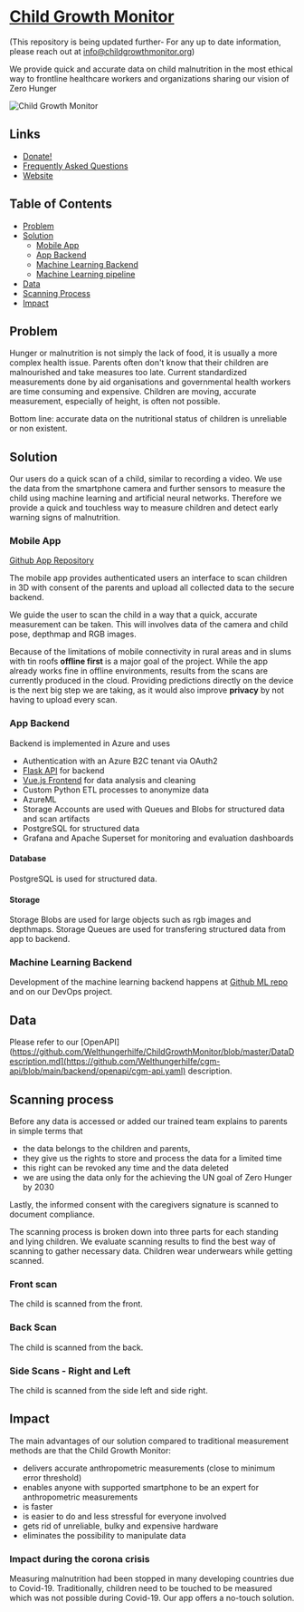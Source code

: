 # [Child Growth Monitor](https://ChildGrowthMonitor.org)
(This repository is being updated further- For any up to date information, please reach out at info@childgrowthmonitor.org)

We provide quick and accurate data on child malnutrition in the most ethical way to frontline healthcare workers and organizations sharing our vision of Zero Hunger

![Child Growth Monitor](res/header.png)

## Links

- [Donate!](https://welthungerhilfe.de/child-growth-monitor-donation)
- [Frequently Asked Questions](https://github.com/Welthungerhilfe/ChildGrowthMonitor/blob/master/FAQ.md)
- [Website](https://www.childgrowthmonitor.org)

## Table of Contents
<!-- TOC depthFrom:1 depthTo:3 withLinks:1 updateOnSave:1 orderedList:0 -->

- [Problem](#problem)
- [Solution](#solution)
  - [Mobile App](#mobile-app)
  - [App Backend](#app-backend)
  - [Machine Learning Backend](#machine-learning-backend)
  - [Machine Learning pipeline](#machine-learning-pipeline)
- [Data](#data)
- [Scanning Process](#scanning-process)
- [Impact](#impact)

<!-- /TOC -->


## Problem

Hunger or malnutrition is not simply the lack of food, it is usually a more complex health issue.
Parents often don't know that their children are malnourished and take measures too late.
Current standardized measurements done by aid organisations and governmental health workers are time consuming and expensive.
Children are moving, accurate measurement, especially of height, is often not possible.

Bottom line: accurate data on the nutritional status of children is unreliable or non existent.

## Solution

Our users do a quick scan of a child, similar to recording a video. We use the data from the smartphone camera and further sensors to measure the child using machine learning and artificial neural networks. Therefore we provide a quick and touchless way to measure children and detect early warning signs of malnutrition.

### Mobile App

[Github App Repository](https://github.com/Welthungerhilfe/cgm-scanner)

The mobile app provides authenticated users an interface to scan children in 3D with consent of the parents and upload all collected data to the secure backend.

We guide the user to scan the child in a way that a quick, accurate measurement can be taken. This will involves data of the camera and child pose, depthmap and RGB images.

Because of the limitations of mobile connectivity in rural areas and in slums with tin roofs **offline first** is a major goal of the project. While the app already works fine in offline environments, results from the scans are currently produced in the cloud. Providing predictions directly on the device is the next big step we are taking, as it would also improve **privacy** by not having to upload every scan.

### App Backend

Backend is implemented in Azure and uses

- Authentication with an Azure B2C tenant via OAuth2
- [Flask API](https://github.com/Welthungerhilfe/cgm-api) for backend
- [Vue.js Frontend](https://github.com/Welthungerhilfe/cgm-tagging-tool) for data analysis and cleaning
- Custom Python ETL processes to anonymize data
- AzureML
- Storage Accounts are used with Queues and Blobs for structured data and scan artifacts
- PostgreSQL for structured data
- Grafana and Apache Superset for monitoring and evaluation dashboards

#### Database

PostgreSQL is used for structured data.

#### Storage

Storage Blobs are used for large objects such as rgb images and depthmaps.
Storage Queues are used for transfering structured data from app to backend.

### Machine Learning Backend

Development of the machine learning backend happens at [Github ML repo](https://github.com/Welthungerhilfe/cgm-ml) and on our DevOps project.

## Data

Please refer to our [OpenAPI](https://github.com/Welthungerhilfe/ChildGrowthMonitor/blob/master/DataDescription.md](https://github.com/Welthungerhilfe/cgm-api/blob/main/backend/openapi/cgm-api.yaml) description.

## Scanning process

Before any data is accessed or added our trained team explains to parents in simple terms that

- the data belongs to the children and parents,
- they give us the rights to store and process the data for a limited time
- this right can be revoked any time and the data deleted
- we are using the data only for the achieving the UN goal of Zero Hunger by 2030

Lastly, the informed consent with the caregivers signature is scanned to document compliance.

The scanning process is broken down into three parts for each standing and lying children. We evaluate scanning results to find the best way of scanning to gather necessary data. Children wear underwears while getting scanned.

### Front scan

The child is scanned from the front.

### Back Scan

The child is scanned from the back.

### Side Scans - Right and Left

The child is scanned from the side left and side right.

## Impact

The main advantages of our solution compared to traditional measurement methods are that the Child Growth Monitor:

- delivers accurate anthropometric measurements (close to minimum error threshold)
- enables anyone with supported smartphone to be an expert for anthropometric measurements
- is faster
- is easier to do and less stressful for everyone involved
- gets rid of unreliable, bulky and expensive hardware
- eliminates the possibility to manipulate data

### Impact during the corona crisis

Measuring malnutrition had been stopped in many developing countries due to Covid-19. Traditionally, children need to be touched to be measured which was not possible during Covid-19. Our app offers a no-touch solution.
